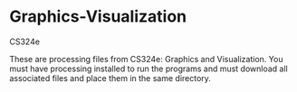 # Graphics-Visualization
CS324e

These are processing files from CS324e: Graphics and Visualization. You must have processing installed to run the programs and must download all associated files and place them in the same directory. 
